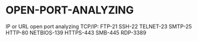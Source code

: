 # OPEN-PORT-ANALYZING
IP or URL open port analyzing
TCP/IP:
FTP-21
SSH-22
TELNET-23
SMTP-25
HTTP-80
NETBIOS-139
HTTPS-443
SMB-445
RDP-3389
